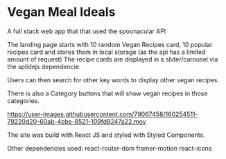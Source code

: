 # Vegan Meal Ideals

A full stack web app that that used the spoonacular API 

The landing page starts with 10 random Vegan Recipes card, 10 popular recipes card and stores them in local storage (as the api has a limited amount of request) 
The recipe cards are displayed in a slider/carousel  via the splidejs dependencie. 

Users can then search for other key words to display other vegan recipes.

There is also a Category buttons that will show vegan recipes in those categories.  


https://user-images.githubusercontent.com/79067458/160254511-79220d20-60ab-4cbe-8521-109fd8247a22.mov


The site was build with React JS and styled with Styled Components. 

Other dependencies used: 
react-router-dom
framer-motion
react-icons

